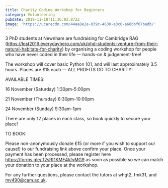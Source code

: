 ```yaml
---
title: Charity Coding Workshop for Beginners
category: Volunteering
pubdate: 2019-11-18T11:36:03.872Z
image: 'https://ucarecdn.com/44aa8e2e-039c-4630-a3c0-a68bbf07badb/'
---
```

3 PhD students at Newnham are fundraising for Cambridge RAG (https://lost2019.everydayhero.com/uk/phd-students-venture-from-their-natural-habitats-for-charity) by organising a coding workshop for people who have never coded in their life — hands-on & judgement-free!

The workshop will cover basic Python 101, and will last approximately 3.5 hours. Places are £15 each — ALL PROFITS GO TO CHARITY!

AVAILABLE TIMES:

16 November (Saturday) 1:30pm-5:00pm

21 November (Thursday) 6:30pm-10:00pm

24 November (Sunday) 9:30am-1pm

There are only 12 places in each class, so book quickly to secure your place!

TO BOOK:

Please non-anonymously donate £15 (or more if you wish to support our cause!) to our fundraising link above confirm your place. Once your payment has been processed, please register here https://forms.gle/i12sRf1KMF4kfvMG9 as soon as possible so we can match your donation to your place at the workshop.

For any further questions, please contact the tutors at whgt2, fmk31, and mv490@cam.ac.uk.
